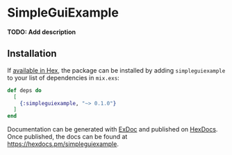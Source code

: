 # SimpleGuiExample

**TODO: Add description**

## Installation

If [available in Hex](https://hex.pm/docs/publish), the package can be installed
by adding `simpleguiexample` to your list of dependencies in `mix.exs`:

```elixir
def deps do
  [
    {:simpleguiexample, "~> 0.1.0"}
  ]
end
```

Documentation can be generated with [ExDoc](https://github.com/elixir-lang/ex_doc)
and published on [HexDocs](https://hexdocs.pm). Once published, the docs can
be found at <https://hexdocs.pm/simpleguiexample>.

